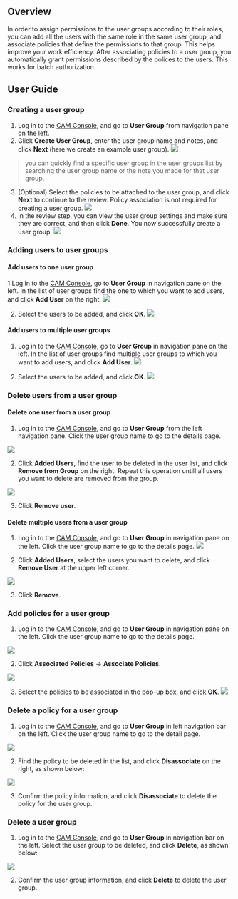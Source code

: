 ## Overview
In order to assign permissions to the user groups according to their roles, you can add all the users with the same role in the same user group, and associate policies that define the permissions to that group. This helps improve your work efficiency.
After associating policies to a user group, you automatically grant permissions described by the polices to the users. This works for batch authorization.

## User Guide
### Creating a user group

1. Log in to the [CAM Console](https://console.cloud.tencent.com/cam/overview), and go to **User Group** from navigation pane on the left.
2. Click **Create User Group**, enter the user group name and notes, and click **Next** (here we create an example user group).
![](https://main.qcloudimg.com/raw/3d0df07232ad5255564915341ca56bd2.png)
> you can quickly find a specific user group in the user groups list by searching the user group name or the note you made for that user group.
3. (Optional) Select the policies to be attached to the user group, and click **Next** to continue to the review. Policy association is not required for creating a user group.
![](https://main.qcloudimg.com/raw/28a7fe34644cfd986f0fc3fe29331a04.png)
4.  In the review step, you can view the user group settings and make sure they are correct, and then click **Done**. You now successfully create a user group.
![](https://main.qcloudimg.com/raw/7dac4da14cb82e38355200b2a878b1b1.png)

### Adding users to user groups
#### Add users to one user group
1.Log in to the [CAM Console](https://console.cloud.tencent.com/cam/overview), go to **User Group** in navigation pane on the left. In the list of user groups find the one to which you want to add users, and click **Add User** on the right.
![](https://main.qcloudimg.com/raw/8d46923017c61ec74dcf901e3e97109e.png)

2. Select the users to be added, and click **OK**.
![](https://main.qcloudimg.com/raw/7824db271abb280599476a4709a91ed3.png)

#### Add users to multiple user groups
1. Log in to the [CAM Console](https://console.cloud.tencent.com/cam/overview), go to **User Group** in navigation pane on the left. In the list of user groups find multiple user groups to which you want to add users, and click **Add User**.
![](https://main.qcloudimg.com/raw/34b96460336cc44e22fba290d9f0b8a7.png)

2. Select the users to be added, and click **OK**.
![](https://main.qcloudimg.com/raw/7824db271abb280599476a4709a91ed3.png)

### Delete users from a user group
#### Delete one user from a user group
1. Log in to the [CAM Console](https://console.cloud.tencent.com/cam/overview), and go to **User Group** from the left navigation pane. Click the user group name to go to the details page.

![](https://main.qcloudimg.com/raw/6cdce4885bb299c758130fa480af0f92.png)

2. Click **Added Users**, find the user to be deleted in the user list, and click **Remove from Group** on the right. Repeat this operation untill all users you want to delete are removed from the group.

![](https://main.qcloudimg.com/raw/e7ab8520de2aa75deef2b307e45dcdc9.png)

3. Click **Remove user**.

#### Delete multiple users from a user group
1. Log in to the [CAM Console](https://console.cloud.tencent.com/cam/overview), and go to **User Group** in navigation pane on the left. Click the user group name to go to the details page.
![](https://main.qcloudimg.com/raw/6cdce4885bb299c758130fa480af0f92.png)

2. Click **Added Users**, select the users you want to delete, and click **Remove User** at the upper left corner.

![](https://main.qcloudimg.com/raw/9106a51eb41ea9d949ebd47fb8c66c23.png)

3. Click **Remove**.

### Add policies for a user group

1. Log in to the [CAM Console](https://console.cloud.tencent.com/cam/overview), and go to **User Group** in navigation pane on the left. Click the user group name to go to the details page.

![](https://main.qcloudimg.com/raw/750507c3c3bff9e82746366d0b4f9961.png)

2. Click **Associated Policies** -> **Associate Policies**.

 ![](https://main.qcloudimg.com/raw/752a908e7a8f69b31e3b4257a5d506fc.png)
 
3. Select the policies to be associated in the pop-up box, and click **OK**.
![](https://main.qcloudimg.com/raw/0ae6e0b78f0ed7e6147a0c0bc2dba2eb.png)

### Delete a policy for a user group

1.  Log in to the [CAM Console](https://console.cloud.tencent.com/cam/overview), and go to **User Group** in left navigation bar on the left. Click the user group name to go to the detail page.

 ![](https://main.qcloudimg.com/raw/750507c3c3bff9e82746366d0b4f9961.png)

2. Find the policy to be deleted in the list, and click **Disassociate** on the right, as shown below:

 ![](https://main.qcloudimg.com/raw/ac114903444a8b9d5a81e9cd560fe143.png)

3. Confirm the policy information, and click **Disassociate** to delete the policy for the user group.

### Delete a user group

1. Log in to the [CAM Console](https://console.cloud.tencent.com/cam/overview), and go to **User Group** in navigation bar on the left. Select the user group to be deleted, and click **Delete**, as shown below:

 ![](https://main.qcloudimg.com/raw/a4a3cfa9b48052ba6656bba59d26a9df.png)

2. Confirm the user group information, and click **Delete** to delete the user group.

